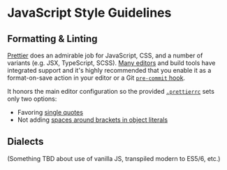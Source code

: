 # JavaScript Style Guidelines

## Formatting & Linting

[Prettier](https://prettier.io) does an admirable job for JavaScript, CSS, and a
number of variants (e.g. JSX, TypeScript, SCSS). [Many editors](https://prettier.io/docs/en/editors.html)
and build tools have integrated support and it's highly recommended that you
enable it as a format-on-save action in your editor or a Git
[`pre-commit` hook](https://prettier.io/docs/en/precommit.html).

It honors the main editor configuration so the provided
[`.prettierrc`](.prettierrc) sets only two options:

* Favoring [single quotes](https://prettier.io/docs/en/options.html#quotes)
* Not adding [spaces around brackets in object literals](https://prettier.io/docs/en/options.html#bracket-spacing)

## Dialects

(Something TBD about use of vanilla JS, transpiled modern to ES5/6, etc.)
